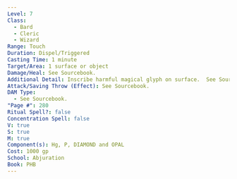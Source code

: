 ```yaml
---
Level: 7
Class:
  - Bard
  - Cleric
  - Wizard
Range: Touch
Duration: Dispel/Triggered
Casting Time: 1 minute
Target/Area: 1 surface or object
Damage/Heal: See Sourcebook.
Additional Detail: Inscribe harmful magical glyph on surface.  See Sourcebook.
Attack/Saving Throw (Effect): See Sourcebook.
DAM Type:
  - See Sourcebook.
"Page #": 280
Ritual Spell?: false
Concentration Spell: false
V: true
S: true
M: true
Component(s): Hg, P, DIAMOND and OPAL
Cost: 1000 gp
School: Abjuration
Book: PHB
---
```

